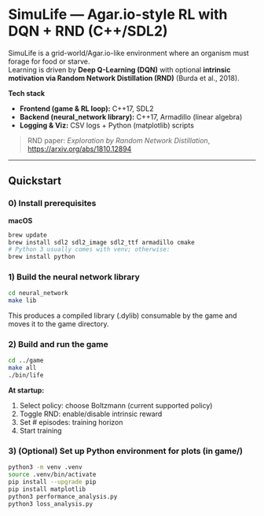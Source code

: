 # SimuLife — Agar.io-style RL with DQN + RND (C++/SDL2)

SimuLife is a grid-world/Agar.io-like environment where an organism must forage for food or starve.  
Learning is driven by **Deep Q-Learning (DQN)** with optional **intrinsic motivation via Random Network Distillation (RND)** (Burda et al., 2018).

**Tech stack**
- **Frontend (game & RL loop):** C++17, SDL2
- **Backend (neural_network library):** C++17, Armadillo (linear algebra)
- **Logging & Viz:** CSV logs + Python (matplotlib) scripts

> RND paper: *Exploration by Random Network Distillation*, https://arxiv.org/abs/1810.12894

---

## Quickstart

### 0) Install prerequisites

**macOS**
```bash
brew update
brew install sdl2 sdl2_image sdl2_ttf armadillo cmake
# Python 3 usually comes with venv; otherwise:
brew install python
```

### 1) Build the neural network library
```bash
cd neural_network
make lib
```

This produces a compiled library (.dylib) consumable by the game and moves it to the game directory.

### 2) Build and run the game
```bash
cd ../game
make all
./bin/life
```
**At startup:**
1. Select policy: choose Boltzmann (current supported policy)
2. Toggle RND: enable/disable intrinsic reward
3. Set # episodes: training horizon
4. Start training

### 3) (Optional) Set up Python environment for plots (in game/)
```bash
python3 -m venv .venv
source .venv/bin/activate
pip install --upgrade pip
pip install matplotlib
python3 performance_analysis.py
python3 loss_analysis.py
```